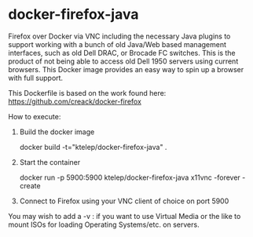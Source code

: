 docker-firefox-java
==============

Firefox over Docker via VNC including the necessary Java plugins to support working with a bunch of old Java/Web based management interfaces, such as old Dell DRAC, or Brocade FC switches.  This is the product of not being able to access old Dell 1950 servers using current browsers.   This Docker image provides an easy way to spin up a browser with full support.

This Dockerfile is based on the work found here: https://github.com/creack/docker-firefox

How to execute:

1.  Build the docker image


    docker build -t="ktelep/docker-firefox-java" .


2.  Start the container


    docker run -p 5900:5900 ktelep/docker-firefox-java x11vnc -forever -create 


3.  Connect to Firefox using your VNC client of choice on port 5900 


You may wish to add a -v <localpath>:<containerpath> if you want to use Virtual Media or the like to mount ISOs for loading Operating Systems/etc. on servers.


